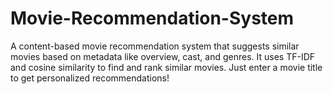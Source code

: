 # Movie-Recommendation-System
A content-based movie recommendation system that suggests similar movies based on metadata like overview, cast, and genres. It uses TF-IDF and cosine similarity to find and rank similar movies. Just enter a movie title to get personalized recommendations!
